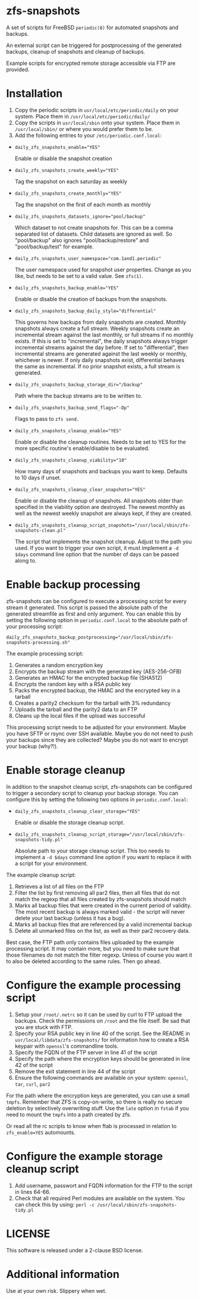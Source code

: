zfs-snapshots
=============

A set of scripts for FreeBSD `periodic(8)` for automated snapshots and backups.

An external script can be triggered for postprocessing of the generated
backups, cleanup of snapshots and cleanup of backups.

Example scripts for encrypted remote storage accessible via FTP are
provided.

Installation
============
1. Copy the periodic scripts in `usr/local/etc/periodic/daily` on your
   system. Place them in `/usr/local/etc/periodic/daily/`
2. Copy the scripts in `usr/local/sbin` onto your system. Place them in
   `/usr/local/sbin/` or where you would prefer them to be.
3. Add the following entries to your `/etc/periodic.conf.local`:

* `daily_zfs_snapshots_enable="YES"`

  Enable or disable the snapshot creation

* `daily_zfs_snapshots_create_weekly="YES"`

  Tag the snapshot on each saturday as weekly

* `daily_zfs_snapshots_create_monthly="YES"`

  Tag the snapshot on the first of each month as monthly

* `daily_zfs_snapshots_datasets_ignore="pool/backup"`

  Which dataset to not create snapshots for. This can be a comma
  separated list of datasets. Child datasets are ignored as well.
  So "pool/backup" also ignores "pool/backup/restore" and
  "pool/backup/test" for example.

* `daily_zfs_snapshots_user_namespace="com.1and1.periodic"`

  The user namespace used for snapshot user properties. Change as you like,
  but needs to be set to a valid value. See `zfs(1)`.

* `daily_zfs_snapshots_backup_enable="YES"`

  Enable or disable the creation of backups from the snapshots.

* `daily_zfs_snapshots_backup_daily_style="differential"`

  This governs how backups from daily snapshots are created. Monthly
  snapshots always create a full stream. Weekly snapshots create an
  incremental stream against the last monthly, or full streams if no
  monthly exists. If this is set to "incremental", the daily snapshots
  always trigger incremental streams against the day before. If set to
  "differential", then incremental streams are generated against the
  last weekly or monthly, whichever is newer. If only daily snapshots
  exist, differential behaves the same as incremental.
  If no prior snapshot exists, a full stream is generated.

* `daily_zfs_snapshots_backup_storage_dir="/backup"`

  Path where the backup streams are to be written to.

* `daily_zfs_snapshots_backup_send_flags="-Dp"`

  Flags to pass to `zfs send.`

* `daily_zfs_snapshots_cleanup_enable="YES"`

  Enable or disable the cleanup routines. Needs to be set to YES for
  the more specific routine's enable/disable to be evaluated.

* `daily_zfs_snapshots_cleanup_viability="10"`

  How many days of snapshots and backups you want to keep. Defaults to
  10 days if unset.

* `daily_zfs_snapshots_cleanup_clear_snapshots="YES"`

  Enable or disable the cleanup of snapshots. All snapshots older than
  specified in the viability option are destroyed. The newest monthly
  as well as the newest weekly snapshot are always kept, if they are
  created.

* `daily_zfs_snapshots_cleanup_script_snapshots="/usr/local/sbin/zfs-snapshots-clean.pl"`

  The script that implements the snapshot cleanup. Adjust to the path
  you used. If you want to trigger your own script, it must implement
  a `-d $days` command line option that the number of days can be
  passed along to.

Enable backup processing
========================

zfs-snapshots can be configured to execute a processing script for every
stream it generated. This script is passed the absolute path of the
generated streamfile as first and only argument. You can enable this by
setting the following option in `periodic.conf.local` to the absolute path
of your processing script:

```
daily_zfs_snapshots_backup_postprocessing="/usr/local/sbin/zfs-snapshots-processing.sh"
```

The example processing script:

1. Generates a random encryption key
2. Encrypts the backup stream with the generated key (AES-256-OFB)
3. Generates an HMAC for the encrypted backup file (SHA512)
4. Encrypts the random key with a RSA public key
5. Packs the encrypted backup, the HMAC and the encrypted key in a tarball
6. Creates a parity2 checksum for the tarball with 3% redundancy
7. Uploads the tarball and the parity2 data to an FTP
8. Cleans up the local files if the upload was successful

This processing script needs to be adjusted for your environment. Maybe
you have SFTP or rsync over SSH available. Maybe you do not need to push
your backups since they are collected? Maybe you do not want to encrypt
your backup (why?!).

Enable storage cleanup
======================

In addition to the snapshot cleanup script, zfs-snapshots can be
configured to trigger a secondary script to cleanup your backup storage.
You can configure this by setting the following two options in
`periodic.conf.local`:

* `daily_zfs_snapshots_cleanup_clear_storage="YES"`

  Enable or disable the storage cleanup script.

* `daily_zfs_snapshots_cleanup_script_storage="/usr/local/sbin/zfs-snapshots-tidy.pl"`

  Absolute path to your storage cleanup script. This too needs to
  implement a `-d $days` command line option if you want to replace it
  with a script for your environment.

The example cleanup script:

1. Retrieves a list of all files on the FTP
2. Filter the list by first removing all par2 files, then all files that
   do not match the regexp that all files created by zfs-snapshots
   should match
3. Marks all backup files that were created in the current period of validity.
   The most recent backup is always marked valid - the script will never
   delete your last backup (unless it has a bug).
4. Marks all backup files that are referenced by a valid incremental
   backup
5. Delete all unmarked files on the list, as well as their par2 recovery
   data.

Best case, the FTP path only contains files uploaded by the example
processing script. It may contain more, but you need to make sure that
those filenames do not match the filter regexp.
Unless of course you want it to also be deleted according to the same
rules. Then go ahead.

Configure the example processing script
=======================================

1. Setup your `/root/.netrc` so it can be used by curl to FTP upload
   the backups. Check the permissions on `/root` and the file itself.
   Be sad that you are stuck with FTP.
2. Specify your RSA public key in line 40 of the script. See the README
   in `usr/local/libdata/zfs-snapshots/` for information how to create a
   RSA keypair with `openssl`'s commandline tools.
3. Specify the FQDN of the FTP server in line 41 of the script
4. Specify the path where the encryption keys should be generated in
   line 42 of the script
5. Remove the exit statement in line 44 of the script
6. Ensure the following commands are available on your system: `openssl`,
   `tar`, `curl`, `par2`

For the path where the encryption keys are generated, you can use a
small `tmpfs`. Remember that ZFS is copy-on-write, so there is really no
secure deletion by selectively overwriting stuff. Use the `late` option
in `fstab` if you need to mount the `tmpfs` into a path created by zfs.

Or read all the rc scripts to know when ftab is processed in relation to
`zfs_enable=YES` automounts.

Configure the example storage cleanup script
============================================

1. Add username, passwort and FQDN information for the FTP to the script
   in lines 64-66.
2. Check that all required Perl modules are available on the system. You
   can check this by using:
   `perl -c /usr/local/sbin/zfs-snapshots-tidy.pl` 

LICENSE
======================
This software is released under a 2-clause BSD license.

Additional information
======================
Use at your own risk. Slippery when wet.
